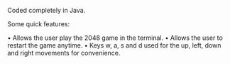 Coded completely in Java. 

Some quick features:

•	Allows the user play the 2048 game in the terminal.
•	Allows the user to restart the game anytime.
•	Keys w, a, s and d used for the up, left, down and right movements for convenience.
